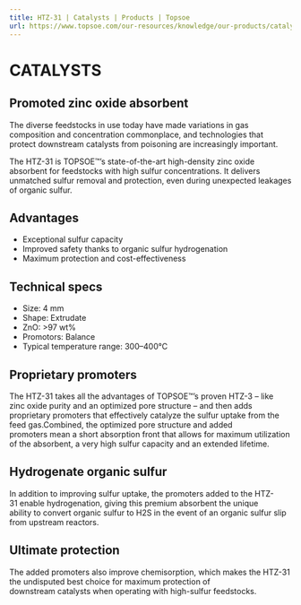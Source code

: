 ```yaml
---
title: HTZ-31 | Catalysts | Products | Topsoe
url: https://www.topsoe.com/our-resources/knowledge/our-products/catalysts/htz-31#main-content
---
```


# CATALYSTS

## Promoted zinc oxide absorbent

The diverse feedstocks in use today have made variations in gas composition and concentration commonplace, and technologies that protect downstream catalysts from poisoning are increasingly important.

The HTZ-31 is TOPSOE™’s state-of-the-art high-density zinc oxide absorbent for feedstocks with high sulfur concentrations. It delivers unmatched sulfur removal and protection, even during unexpected leakages of organic sulfur.

## Advantages

- Exceptional sulfur capacity
- Improved safety thanks to organic sulfur hydrogenation
- Maximum protection and cost-effectiveness

## Technical specs

- Size: 4 mm
- Shape: Extrudate
- ZnO: >97 wt%
- Promotors: Balance
- Typical temperature range: 300–400°C

## Proprietary promoters

The HTZ-31 takes all the advantages of TOPSOE™’s proven HTZ-3 – like zinc oxide purity and an optimized pore structure – and then adds proprietary promoters that effectively catalyze the sulfur uptake from the feed gas.Combined, the optimized pore structure and added promoters mean a short absorption front that allows for maximum utilization of the absorbent, a very high sulfur capacity and an extended lifetime.

## Hydrogenate organic sulfur

In addition to improving sulfur uptake, the promoters added to the HTZ-31 enable hydrogenation, giving this premium absorbent the unique ability to convert organic sulfur to H2S in the event of an organic sulfur slip from upstream reactors.

## Ultimate protection

The added promoters also improve chemisorption, which makes the HTZ-31 the undisputed best choice for maximum protection of downstream catalysts when operating with high-sulfur feedstocks.